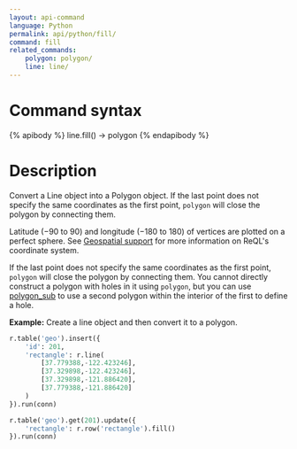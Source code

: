 ```yaml
---
layout: api-command
language: Python
permalink: api/python/fill/
command: fill
related_commands:
    polygon: polygon/
    line: line/
---
```

# Command syntax #

{% apibody %}
line.fill() &rarr; polygon
{% endapibody %}

# Description #

Convert a Line object into a Polygon object. If the last point does not specify the same coordinates as the first point, `polygon` will close the polygon by connecting them.

Latitude (&minus;90 to 90) and longitude (&minus;180 to 180) of vertices are plotted on a perfect sphere. See [Geospatial support](/docs/geo-support/) for more information on ReQL's coordinate system.

If the last point does not specify the same coordinates as the first point, `polygon` will close the polygon by connecting them. You cannot directly construct a polygon with holes in it using `polygon`, but you can use [polygon_sub](/api/python/polygon_sub) to use a second polygon within the interior of the first to define a hole.


__Example:__ Create a line object and then convert it to a polygon.

```py
r.table('geo').insert({
    'id': 201,
    'rectangle': r.line(
        [37.779388,-122.423246],
        [37.329898,-122.423246],
        [37.329898,-121.886420],
        [37.779388,-121.886420]
    )
}).run(conn)

r.table('geo').get(201).update({
    'rectangle': r.row('rectangle').fill()
}).run(conn)
```
